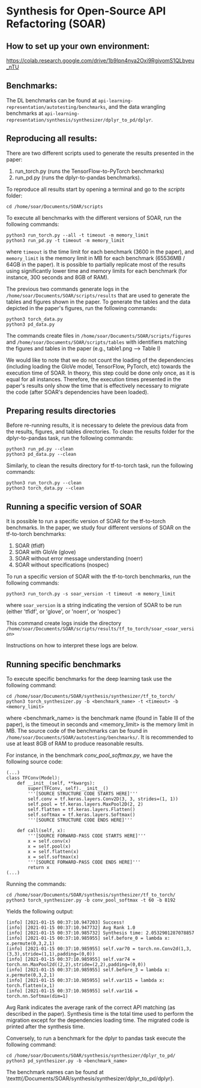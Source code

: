 # Synthesis for Open-Source API Refactoring (SOAR)


## How to set up your own environment:

https://colab.research.google.com/drive/1b9Ipn4nya2Oxi9RgivomS1QLbyeu_nTU




## Benchmarks:

The DL benchmarks can be found at
`api-learning-representation/autotesting/benchmarks`, and the 
data wrangling benchmarks at
`api-learning-representation/synthesis/synthesizer/dplyr_to_pd/dplyr`.


## Reproducing all results:

There are two different scripts used to generate the results presented in the paper:

1. run_torch.py (runs the TensorFlow-to-PyTorch benchmarks)
2. run_pd.py (runs the dplyr-to-pandas benchmarks).


To reproduce all results start by opening a terminal and go to the *scripts* folder:

    cd /home/soar/Documents/SOAR/scripts

To execute all benchmarks with the different versions of SOAR, run the
following commands:

    python3 run_torch.py --all -t timeout -m memory_limit
    python3 run_pd.py -t timeout -m memory_limit

where `timeout` is the time limit for each benchmark (3600 in the paper), and
`memory_limit` is the memory
limit in MB for each benchmark (65536MB / 64GB in the paper). It is possible to
partially replicate most of the results using significantly lower time and
memory limits for each benchmark (for instance, 300 seconds and 8GB of RAM).

The previous two commands generate logs in the
`/home/soar/Documents/SOAR/scripts/results` that are used to generate the
tables and figures shown in the paper. To generate the tables and the data
depicted in the paper's figures, run the following commands:

    python3 torch_data.py
    python3 pd_data.py

The commands create files in
`/home/soar/Documents/SOAR/scripts/figures`  and
`/home/soar/Documents/SOAR/scripts/tables` with identifiers matching the
figures and tables in the paper (e.g., table1.png --> Table I)


We would like to note that we do not count the loading of the dependencies 
(including loading the GloVe model, TensorFlow, PyTorch, etc) towards the execution 
time of SOAR. In theory, this step could be done only once, as it is equal for all instances.
Therefore, the execution times presented in the paper's results only show the time that is 
effectively necessary to migrate the code (after SOAR's dependencies have been loaded).

## Preparing results directories

Before re-running results, it is necessary to delete the previous data from the
results, figures, and tables directories. To clean the results folder for the
dplyr-to-pandas task, run the following commands:

    python3 run_pd.py --clean
    python3 pd_data.py --clean

Similarly, to clean the results directory for tf-to-torch task, run the
following commands:

    python3 run_torch.py --clean
    python3 torch_data.py --clean

## Running a specific version of SOAR

It is possible to run a specific version of SOAR for the tf-to-torch
benchmarks. In the paper, we study four different versions of SOAR on the
tf-to-torch benchmarks: 

1. SOAR (tfidf)
2. SOAR with GloVe (glove)
3. SOAR without error message understanding (noerr)
4. SOAR without specifications (nospec)

To run a specific version of SOAR with the tf-to-torch benchmarks, run the
following commands:

    python3 run_torch.py -s soar_version -t timeout -m memory_limit

where `soar_version` is a string indicating the version of SOAR to be run
(either 'tfidf', or 'glove', or 'noerr', or 'nospec')

This command create logs inside the directory
`/home/soar/Documents/SOAR/scripts/results/tf_to_torch/soar_<soar_version>`

Instructions on how to interpret these logs are below.

## Running specific benchmarks

To execute specific benchmarks for the deep learning task use the following command:

    cd /home/soar/Documents/SOAR/synthesis/synthesizer/tf_to_torch/
    python3 torch_synthesizer.py -b <benchmark_name> -t <timeout> -b <memory_limit>

where <benchmark_name> is the benchmark name (found in Table III of the paper),
<timeout> is the timeout in seconds and <memory_limit> is the memory limit in MB. 
The source code of the benchmarks can be found in `/home/soar/Documents/SOAR/autotesting/benchmarks/`. 
It is recommended to use at least 8GB of RAM to produce reasonable results.


For instance, in the benchmark *conv_pool_softmax.py*, we have the following source code:

```
(...)
class TFConv(Model):
    def __init__(self, **kwargs):
        super(TFConv, self).__init__()
        '''[SOURCE STRUCTURE CODE STARTS HERE]'''
        self.conv = tf.keras.layers.Conv2D(3, 3, strides=(1, 1))
        self.pool = tf.keras.layers.MaxPool2D(2, 2)
        self.flatten = tf.keras.layers.Flatten()
        self.softmax = tf.keras.layers.Softmax()
        '''[SOURCE STRUCTURE CODE ENDS HERE]'''

    def call(self, x):
        '''[SOURCE FORWARD-PASS CODE STARTS HERE]'''
        x = self.conv(x)
        x = self.pool(x)
        x = self.flatten(x)
        x = self.softmax(x)
        '''[SOURCE FORWARD-PASS CODE ENDS HERE]'''
        return x
(...)
```
Running the commands:

    cd /home/soar/Documents/SOAR/synthesis/synthesizer/tf_to_torch/
    python3 torch_synthesizer.py -b conv_pool_softmax -t 60 -b 8192

Yields the following output:

```
[info] [2021-01-15 00:37:10.947203] Success!
[info] [2021-01-15 00:37:10.947732] Avg Rank 1.0
[info] [2021-01-15 00:37:10.985732] Synthesis time: 2.0532901287078857
[info] [2021-01-15 00:37:10.985955] self.before_0 = lambda x: x.permute(0,3,2,1)
[info] [2021-01-15 00:37:10.985955] self.var70 = torch.nn.Conv2d(1,3,(3,3),stride=(1,1),padding=(0,0))
[info] [2021-01-15 00:37:10.985955] self.var74 = torch.nn.MaxPool2d((2,2),stride=(2,2),padding=(0,0))
[info] [2021-01-15 00:37:10.985955] self.before_3 = lambda x: x.permute(0,3,2,1)
[info] [2021-01-15 00:37:10.985955] self.var115 = lambda x: torch.flatten(x,1)
[info] [2021-01-15 00:37:10.985955] self.var116 = torch.nn.Softmax(dim=1)
```

Avg Rank indicates the average rank of the correct API matching (as described in the paper).
Synthesis time is the total time used to perform the migration except for the dependencies loading time.
The migrated code is printed after the synthesis time.

Conversely, to run a benchmark for the dplyr to pandas task execute the following command:

    cd /home/soar/Documents/SOAR/synthesis/synthesizer/dplyr_to_pd/
    python3 pd_synthesizer.py -b <benchmark_name>

The benchmark names can be found at \texttt{/Documents/SOAR/synthesis/synthesizer/dplyr\_to\_pd/dplyr}.



